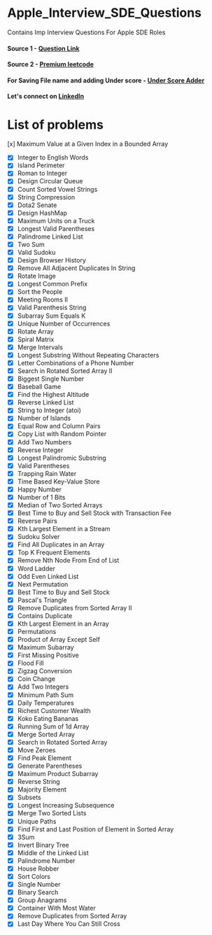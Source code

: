 # Apple_Interview_SDE_Questions
 Contains Imp Interview Questions For Apple SDE Roles

#### Source 1 - [Question Link](https://seanprashad.com/leetcode-patterns/)
#### Source 2 - [Premium leetcode](https://leetcode.com/problemset/all/)

#### For Saving File name and adding Under score  - [Under Score Adder](https://github.com/aayushkumar20/Apple_Interview_SDE_Questions/blob/main/UnderScoreAdder.java)

#### Let's connect on [LinkedIn](www.linkedin.com/in/aayush-kumar-20)



# List of problems
[x] Maximum Value at a Given Index in a Bounded Array
- [x] Integer to English Words
- [x] Island Perimeter
- [x] Roman to Integer
- [x] Design Circular Queue
- [x] Count Sorted Vowel Strings
- [x] String Compression
- [x] Dota2 Senate
- [x] Design HashMap
- [x] Maximum Units on a Truck
- [x] Longest Valid Parentheses
- [x] Palindrome Linked List
- [x] Two Sum
- [x] Valid Sudoku
- [x] Design Browser History
- [x] Remove All Adjacent Duplicates In String
- [x] Rotate Image
- [x] Longest Common Prefix
- [x] Sort the People
- [x] Meeting Rooms II
- [x] Valid Parenthesis String
- [x] Subarray Sum Equals K
- [x] Unique Number of Occurrences
- [x] Rotate Array
- [x] Spiral Matrix
- [x] Merge Intervals
- [x] Longest Substring Without Repeating Characters
- [x] Letter Combinations of a Phone Number
- [x] Search in Rotated Sorted Array II
- [x] Biggest Single Number
- [x] Baseball Game
- [x] Find the Highest Altitude
- [x] Reverse Linked List
- [x] String to Integer (atoi)
- [x] Number of Islands
- [x] Equal Row and Column Pairs
- [x] Copy List with Random Pointer
- [x] Add Two Numbers
- [x] Reverse Integer
- [x] Longest Palindromic Substring
- [x] Valid Parentheses
- [x] Trapping Rain Water
- [x] Time Based Key-Value Store
- [x] Happy Number
- [x] Number of 1 Bits
- [x] Median of Two Sorted Arrays
- [x] Best Time to Buy and Sell Stock with Transaction Fee
- [x] Reverse Pairs
- [x] Kth Largest Element in a Stream
- [x] Sudoku Solver
- [x] Find All Duplicates in an Array
- [x] Top K Frequent Elements
- [x] Remove Nth Node From End of List
- [x] Word Ladder
- [x] Odd Even Linked List
- [x] Next Permutation
- [x] Best Time to Buy and Sell Stock
- [x] Pascal's Triangle
- [x] Remove Duplicates from Sorted Array II
- [x] Contains Duplicate
- [x] Kth Largest Element in an Array
- [x] Permutations
- [x] Product of Array Except Self
- [x] Maximum Subarray
- [x] First Missing Positive
- [x] Flood Fill
- [x] Zigzag Conversion
- [x] Coin Change
- [x] Add Two Integers
- [x] Minimum Path Sum
- [x] Daily Temperatures
- [x] Richest Customer Wealth
- [x] Koko Eating Bananas
- [x] Running Sum of 1d Array
- [x] Merge Sorted Array
- [x] Search in Rotated Sorted Array
- [x] Move Zeroes
- [x] Find Peak Element
- [x] Generate Parentheses
- [x] Maximum Product Subarray
- [x] Reverse String
- [x] Majority Element
- [x] Subsets
- [x] Longest Increasing Subsequence
- [x] Merge Two Sorted Lists
- [x] Unique Paths
- [x] Find First and Last Position of Element in Sorted Array
- [x] 3Sum
- [x] Invert Binary Tree
- [x] Middle of the Linked List
- [x] Palindrome Number
- [x] House Robber
- [x] Sort Colors
- [x] Single Number
- [x] Binary Search
- [x] Group Anagrams
- [x] Container With Most Water
- [x] Remove Duplicates from Sorted Array
- [x] Last Day Where You Can Still Cross